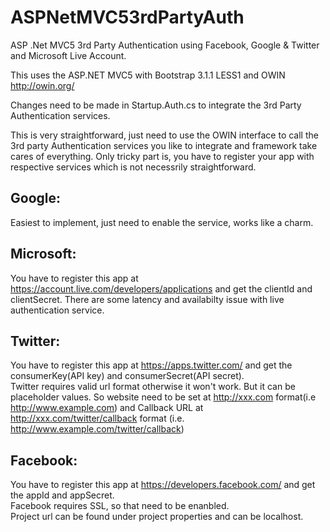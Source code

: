 ASPNetMVC53rdPartyAuth
======================

ASP .Net MVC5 3rd Party Authentication using Facebook, Google &amp; Twitter and Microsoft Live Account. 

This uses the ASP.NET MVC5 with Bootstrap 3.1.1 LESS1 and OWIN http://owin.org/

Changes need to be made in Startup.Auth.cs to integrate the 3rd Party Authentication services. 

This is very straightforward, just need to use the OWIN interface to call the 3rd party Authentication services 
you like to integrate and framework take cares of everything. Only tricky part is, you have to register
your app with respective services which is not necessrily straightforward. 


Google:
-------
Easiest to implement, just need to enable the service, works like a charm. 

Microsoft:
--------------
You have to register this app at https://account.live.com/developers/applications and get the clientId and clientSecret.
There are some latency and availabilty issue with live authentication service. 

Twitter:
---------
You have to register this app at https://apps.twitter.com/ and get the consumerKey(API key) and consumerSecret(API secret).    
Twitter requires valid url format otherwise it won't work. But it can be placeholder values. 
So website need to be set at http://xxx.com format(i.e http://www.example.com) 
and Callback URL at http://xxx.com/twitter/callback format (i.e. http://www.example.com/twitter/callback)

Facebook:
---------
You have to register this app at https://developers.facebook.com/ and get the appId and appSecret.   
Facebook requires SSL, so that need to be enanbled.  
Project url can be found under project properties and can be localhost.

